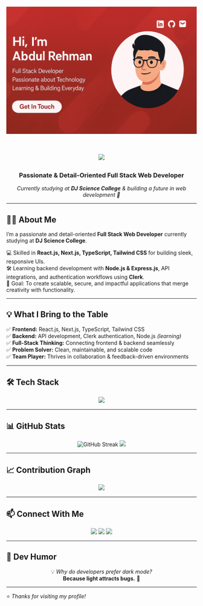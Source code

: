 <p align="center">
  <img src="https://raw.githubusercontent.com/AbdulRehman817/AbdulRehman817/main/userBanner.png" alt="Banner" />
</p>

<!-- Typing Animation -->
<h1 align="center">
  <img src="https://readme-typing-svg.herokuapp.com?size=30&duration=4000&color=0E9F6E&center=true&vCenter=true&width=600&lines=Hi+%F0%9F%91%8B%2C+I'm+Abdul+Rehman;Full+Stack+Web+Developer;React.js+%7C+Next.js+%7C+Node.js;Always+Learning+%F0%9F%8E%93" />
</h1>

<h3 align="center">Passionate & Detail-Oriented Full Stack Web Developer</h3>
<p align="center">
  <em>Currently studying at <b>DJ Science College</b> & building a future in web development 🚀</em>
</p>

---

## 👨‍💻 About Me
I’m a passionate and detail-oriented **Full Stack Web Developer** currently studying at **DJ Science College**.

💻 Skilled in **React.js, Next.js, TypeScript, Tailwind CSS** for building sleek, responsive UIs.  
🛠 Learning backend development with **Node.js & Express.js**, API integrations, and authentication workflows using **Clerk**.  
🎯 Goal: To create scalable, secure, and impactful applications that merge creativity with functionality.

---

## 💡 What I Bring to the Table
✅ **Frontend:** React.js, Next.js, TypeScript, Tailwind CSS  
✅ **Backend:** API development, Clerk authentication, Node.js *(learning)*  
✅ **Full-Stack Thinking:** Connecting frontend & backend seamlessly  
✅ **Problem Solver:** Clean, maintainable, and scalable code  
✅ **Team Player:** Thrives in collaboration & feedback-driven environments  

---

## 🛠 Tech Stack
<p align="center">
  <img src="https://skillicons.dev/icons?i=html,css,js,typescript,react,nextjs,tailwind,nodejs,express,mongodb,firebase,git,github,vscode" />
</p>

---
## 📊 GitHub Stats
<p align="center">
<!--     <img src="https://github-readme-streak-stats.vercel.app?user=AbdulRehman817&theme=tokyonight&hide_border=true" height="165"/> -->
<img src="https://git-hub-streak-stats.vercel.app?user=AbdulRehman817&theme=tokyonight" alt="GitHub Streak" height="165"/>
    <img src="https://github-readme-stats.vercel.app/api?username=AbdulRehman817&show_icons=true&theme=tokyonight" height="165"/>
  </a>
</p>


---

## 📈 Contribution Graph
<p align="center">
  <img src="https://github-readme-activity-graph.vercel.app/graph?username=AbdulRehman817&theme=github-dark" />
</p>

---

## 📫 Connect With Me
<p align="center">
  <a href="https://linkedin.com/in/abdul-rehman-7aa108328" target="_blank"><img src="https://skillicons.dev/icons?i=linkedin" /></a>
  <a href="mailto:abdulrehmanbey1718@gmail.com"><img src="https://skillicons.dev/icons?i=gmail" /></a>
  <a href="https://github.com/AbdulRehmanBey"><img src="https://skillicons.dev/icons?i=github" /></a>
</p>

---

## 🐛 Dev Humor
<p align="center">
  💡 <i>Why do developers prefer dark mode?</i><br>
  <b>Because light attracts bugs.</b> 🐞
</p>

---
⭐️ *Thanks for visiting my profile!*
